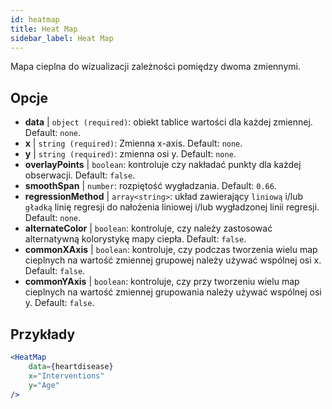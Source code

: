 ```yaml
---
id: heatmap
title: Heat Map
sidebar_label: Heat Map
---
```


Mapa cieplna do wizualizacji zależności pomiędzy dwoma zmiennymi.

## Opcje

* __data__ | `object (required)`: obiekt tablice wartości dla każdej zmiennej. Default: `none`.
* __x__ | `string (required)`: Zmienna x-axis. Default: `none`.
* __y__ | `string (required)`: zmienna osi y. Default: `none`.
* __overlayPoints__ | `boolean`: kontroluje czy nakładać punkty dla każdej obserwacji. Default: `false`.
* __smoothSpan__ | `number`: rozpiętość wygładzania. Default: `0.66`.
* __regressionMethod__ | `array<string>`: układ zawierający `liniową` i/lub `gładką` linię regresji do nałożenia liniowej i/lub wygładzonej linii regresji. Default: `none`.
* __alternateColor__ | `boolean`: kontroluje, czy należy zastosować alternatywną kolorystykę mapy ciepła. Default: `false`.
* __commonXAxis__ | `boolean`: kontroluje, czy podczas tworzenia wielu map cieplnych na wartość zmiennej grupowej należy używać wspólnej osi x. Default: `false`.
* __commonYAxis__ | `boolean`: kontroluje, czy przy tworzeniu wielu map cieplnych na wartość zmiennej grupowania należy używać wspólnej osi y. Default: `false`.


## Przykłady

```jsx live
<HeatMap 
    data={heartdisease} 
    x="Interventions"
    y="Age"
/>
```

